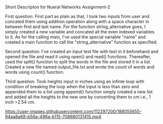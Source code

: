 Short Descripton for Nueral Networks Assignment-2

First question: First part as plain as that, I took two inputs from user and concated them using addition operation along with a space character in between first and last name. For the function string_alternative goes, I simply created a new variable and concated all the even indexed variables to it. As for the calling main, I've used the special variable "name" and created a main function to call the "string_alternative" function as specified.

Second question: I've created an input text file with text in it beforehand and opened the file and read it using open() and read() functions. Thereafter, used the split() function to split the words in the file and stored it in a list. Created a new file named output_file.txt and wrote the count of words and words using count() function.

Third question: Took heights input in inches using an infinte loop with condition of breaking the loop when the input is less than zero and appended them to a list using append() function simply created a new list and added all the heights to the new one by converting them to cm i.e., 1 inch =2.54 cm.

https://user-images.githubusercontent.com/112297200/188055655-94aa8a68-b56a-496a-b115-708680131415.mp4

